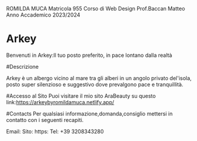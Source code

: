 ROMILDA MUCA
Matricola 955
Corso di Web Design
Prof.Baccan Matteo
Anno Accademico 2023/2024



# Arkey
Benvenuti in Arkey:Il tuo posto preferito, in pace lontano dalla realtà


#Descrizione

Arkey è un albergo vicino al mare tra gli alberi in un angolo privato del'isola, posto super silenzioso e suggestivo dove prevalgono pace e tranquillità.


#Accesso al Sito
Puoi visitare il mio sito AraBeauty su questo link:https://arkeybyromildamuca.netlify.app/

#Contacts
Per qualsiasi informazione,domanda,consiglio mettersi in contatto con i seguenti recapiti.

Email: 
Sito: https:
Tel: +39 3208343280
